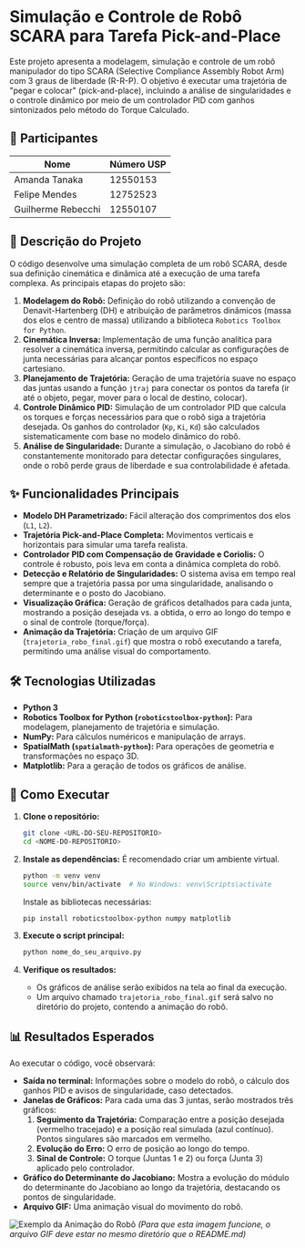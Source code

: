 # Simulação e Controle de Robô SCARA para Tarefa Pick-and-Place

Este projeto apresenta a modelagem, simulação e controle de um robô manipulador do tipo SCARA (Selective Compliance Assembly Robot Arm) com 3 graus de liberdade (R-R-P). O objetivo é executar uma trajetória de "pegar e colocar" (pick-and-place), incluindo a análise de singularidades e o controle dinâmico por meio de um controlador PID com ganhos sintonizados pelo método do Torque Calculado.

## 👥 Participantes

| Nome                | Número USP |
| ------------------- | ---------- |
| Amanda Tanaka       | 12550153   |
| Felipe Mendes       | 12752523   |
| Guilherme Rebecchi  | 12550107   |

## 📝 Descrição do Projeto

O código desenvolve uma simulação completa de um robô SCARA, desde sua definição cinemática e dinâmica até a execução de uma tarefa complexa. As principais etapas do projeto são:

1.  **Modelagem do Robô:** Definição do robô utilizando a convenção de Denavit-Hartenberg (DH) e atribuição de parâmetros dinâmicos (massa dos elos e centro de massa) utilizando a biblioteca `Robotics Toolbox for Python`.
2.  **Cinemática Inversa:** Implementação de uma função analítica para resolver a cinemática inversa, permitindo calcular as configurações de junta necessárias para alcançar pontos específicos no espaço cartesiano.
3.  **Planejamento de Trajetória:** Geração de uma trajetória suave no espaço das juntas usando a função `jtraj` para conectar os pontos da tarefa (ir até o objeto, pegar, mover para o local de destino, colocar).
4.  **Controle Dinâmico PID:** Simulação de um controlador PID que calcula os torques e forças necessários para que o robô siga a trajetória desejada. Os ganhos do controlador (`Kp`, `Ki`, `Kd`) são calculados sistematicamente com base no modelo dinâmico do robô.
5.  **Análise de Singularidade:** Durante a simulação, o Jacobiano do robô é constantemente monitorado para detectar configurações singulares, onde o robô perde graus de liberdade e sua controlabilidade é afetada.

## ✨ Funcionalidades Principais

-   **Modelo DH Parametrizado:** Fácil alteração dos comprimentos dos elos (`L1`, `L2`).
-   **Trajetória Pick-and-Place Completa:** Movimentos verticais e horizontais para simular uma tarefa realista.
-   **Controlador PID com Compensação de Gravidade e Coriolis:** O controle é robusto, pois leva em conta a dinâmica completa do robô.
-   **Detecção e Relatório de Singularidades:** O sistema avisa em tempo real sempre que a trajetória passa por uma singularidade, analisando o determinante e o posto do Jacobiano.
-   **Visualização Gráfica:** Geração de gráficos detalhados para cada junta, mostrando a posição desejada vs. a obtida, o erro ao longo do tempo e o sinal de controle (torque/força).
-   **Animação da Trajetória:** Criação de um arquivo GIF (`trajetoria_robo_final.gif`) que mostra o robô executando a tarefa, permitindo uma análise visual do comportamento.

## 🛠️ Tecnologias Utilizadas

-   **Python 3**
-   **Robotics Toolbox for Python (`roboticstoolbox-python`):** Para modelagem, planejamento de trajetória e simulação.
-   **NumPy:** Para cálculos numéricos e manipulação de arrays.
-   **SpatialMath (`spatialmath-python`):** Para operações de geometria e transformações no espaço 3D.
-   **Matplotlib:** Para a geração de todos os gráficos de análise.

## 🚀 Como Executar

1.  **Clone o repositório:**
    ```bash
    git clone <URL-DO-SEU-REPOSITORIO>
    cd <NOME-DO-REPOSITORIO>
    ```

2.  **Instale as dependências:**
    É recomendado criar um ambiente virtual.
    ```bash
    python -m venv venv
    source venv/bin/activate  # No Windows: venv\Scripts\activate
    ```
    Instale as bibliotecas necessárias:
    ```bash
    pip install roboticstoolbox-python numpy matplotlib
    ```

3.  **Execute o script principal:**
    ```bash
    python nome_do_seu_arquivo.py
    ```

4.  **Verifique os resultados:**
    -   Os gráficos de análise serão exibidos na tela ao final da execução.
    -   Um arquivo chamado `trajetoria_robo_final.gif` será salvo no diretório do projeto, contendo a animação do robô.

## 📊 Resultados Esperados

Ao executar o código, você observará:

-   **Saída no terminal:** Informações sobre o modelo do robô, o cálculo dos ganhos PID e avisos de singularidade, caso detectados.
-   **Janelas de Gráficos:** Para cada uma das 3 juntas, serão mostrados três gráficos:
    1.  **Seguimento da Trajetória:** Comparação entre a posição desejada (vermelho tracejado) e a posição real simulada (azul contínuo). Pontos singulares são marcados em vermelho.
    2.  **Evolução do Erro:** O erro de posição ao longo do tempo.
    3.  **Sinal de Controle:** O torque (Juntas 1 e 2) ou força (Junta 3) aplicado pelo controlador.
-   **Gráfico do Determinante do Jacobiano:** Mostra a evolução do módulo do determinante do Jacobiano ao longo da trajetória, destacando os pontos de singularidade.
-   **Arquivo GIF:** Uma animação visual do movimento do robô.

![Exemplo da Animação do Robô](trajetoria_robo_final.gif)
*(Para que esta imagem funcione, o arquivo GIF deve estar no mesmo diretório que o README.md)*
